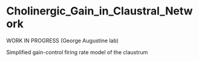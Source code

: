 # Cholinergic_Gain_in_Claustral_Network
WORK IN PROGRESS (George Augustine lab)

Simplified gain-control firing rate model of the claustrum 
